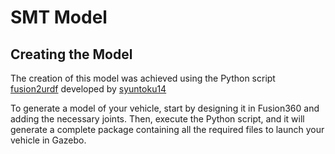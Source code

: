 # SMT Model

## Creating the Model

The creation of this model was achieved using the Python script [fusion2urdf](https://github.com/syuntoku14/fusion2urdf)
developed by [syuntoku14](https://github.com/syuntoku14)

To generate a model of your vehicle, start by designing it in Fusion360 and adding the necessary joints. Then, execute
the Python script, and it will generate a complete package containing all the required files to launch your vehicle in
Gazebo.
